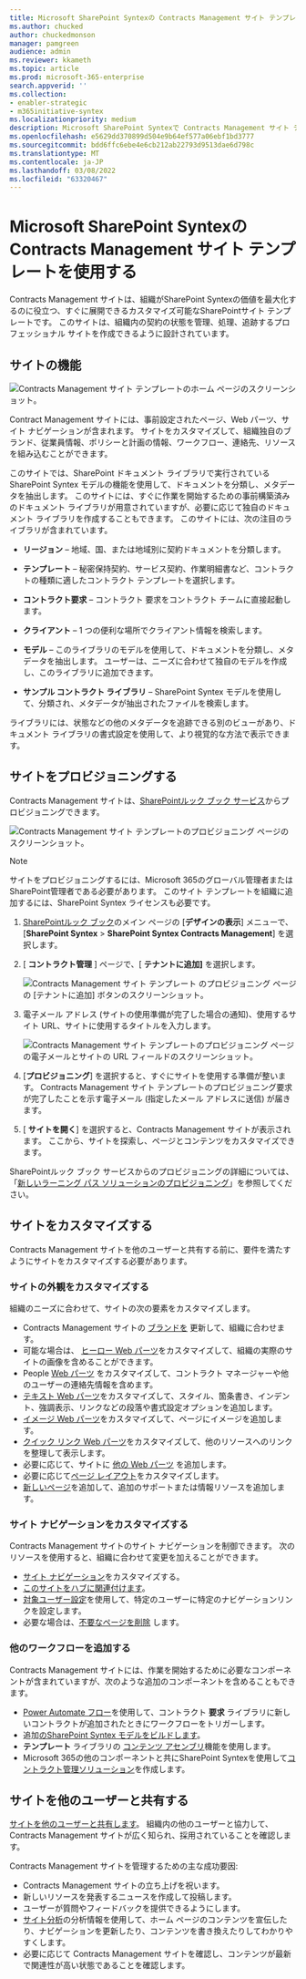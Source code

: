 ```yaml
---
title: Microsoft SharePoint Syntexの Contracts Management サイト テンプレートを使用する
ms.author: chucked
author: chuckedmonson
manager: pamgreen
audience: admin
ms.reviewer: kkameth
ms.topic: article
ms.prod: microsoft-365-enterprise
search.appverid: ''
ms.collection:
- enabler-strategic
- m365initiative-syntex
ms.localizationpriority: medium
description: Microsoft SharePoint Syntexで Contracts Management サイト テンプレートをプロビジョニング、使用、カスタマイズする方法について説明します。
ms.openlocfilehash: e5629dd370899d504e9b64ef577a06ebf1bd3777
ms.sourcegitcommit: bdd6ffc6ebe4e6cb212ab22793d9513dae6d798c
ms.translationtype: MT
ms.contentlocale: ja-JP
ms.lasthandoff: 03/08/2022
ms.locfileid: "63320467"
---
```

# <a name="use-the-contracts-management-site-template-for-microsoft-sharepoint-syntex"></a>Microsoft SharePoint Syntexの Contracts Management サイト テンプレートを使用する

Contracts Management サイトは、組織がSharePoint Syntexの価値を最大化するのに役立つ、すぐに展開できるカスタマイズ可能なSharePointサイト テンプレートです。 このサイトは、組織内の契約の状態を管理、処理、追跡するプロフェッショナル サイトを作成できるように設計されています。

## <a name="features-of-the-site"></a>サイトの機能

![Contracts Management サイト テンプレートのホーム ページのスクリーンショット。](../media/content-understanding/contracts-management-site-home-page.png)

Contract Management サイトには、事前設定されたページ、Web パーツ、サイト ナビゲーションが含まれます。 サイトをカスタマイズして、組織独自のブランド、従業員情報、ポリシーと計画の情報、ワークフロー、連絡先、リソースを組み込むことができます。

このサイトでは、SharePoint ドキュメント ライブラリで実行されているSharePoint Syntex モデルの機能を使用して、ドキュメントを分類し、メタデータを抽出します。 このサイトには、すぐに作業を開始するための事前構築済みのドキュメント ライブラリが用意されていますが、必要に応じて独自のドキュメント ライブラリを作成することもできます。 このサイトには、次の注目のライブラリが含まれています。

- **リージョン** – 地域、国、または地域別に契約ドキュメントを分類します。

- **テンプレート** – 秘密保持契約、サービス契約、作業明細書など、コントラクトの種類に適したコントラクト テンプレートを選択します。

- **コントラクト要求** – コントラクト 要求をコントラクト チームに直接起動します。

- **クライアント** – 1 つの便利な場所でクライアント情報を検索します。

- **モデル** – このライブラリのモデルを使用して、ドキュメントを分類し、メタデータを抽出します。 ユーザーは、ニーズに合わせて独自のモデルを作成し、このライブラリに追加できます。

- **サンプル コントラクト ライブラリ** – SharePoint Syntex モデルを使用して、分類され、メタデータが抽出されたファイルを検索します。 

ライブラリには、状態などの他のメタデータを追跡できる別のビューがあり、ドキュメント ライブラリの書式設定を使用して、より視覚的な方法で表示できます。

## <a name="provision-the-site"></a>サイトをプロビジョニングする

Contracts Management サイトは、[SharePointルック ブック サービス](https://lookbook.microsoft.com/)からプロビジョニングできます。

![Contracts Management サイト テンプレートのプロビジョニング ページのスクリーンショット。](../media/content-understanding/contracts-management-site-provisioning-page.png)

> [!NOTE]
> サイトをプロビジョニングするには、Microsoft 365のグローバル管理者またはSharePoint管理者である必要があります。 このサイト テンプレートを組織に追加するには、SharePoint Syntex ライセンスも必要です。

1. [SharePointルック ブック](https://lookbook.microsoft.com/)のメイン ページの [**デザインの表示**] メニューで、[**SharePoint Syntex** >  **SharePoint Syntex Contracts Management**] を選択します。

2. [ **コントラクト管理** ] ページで、[ **テナントに追加]** を選択します。

    ![Contracts Management サイト テンプレート のプロビジョニング ページの [テナントに追加] ボタンのスクリーンショット。](../media/content-understanding/contracts-management-site-add-to-your-tenant.png)

3. 電子メール アドレス (サイトの使用準備が完了した場合の通知)、使用するサイト URL、サイトに使用するタイトルを入力します。 

    ![Contracts Management サイト テンプレートのプロビジョニング ページの電子メールとサイトの URL フィールドのスクリーンショット。](../media/content-understanding/contracts-management-email-and-site-url.png)

4. [**プロビジョニング**] を選択すると、すぐにサイトを使用する準備が整います。 Contracts Management サイト テンプレートのプロビジョニング要求が完了したことを示す電子メール (指定したメール アドレスに送信) が届きます。

5. [ **サイトを開く**] を選択すると、Contracts Management サイトが表示されます。 ここから、サイトを探索し、ページとコンテンツをカスタマイズできます。 

SharePointルック ブック サービスからのプロビジョニングの詳細については、「[新しいラーニング パス ソリューションのプロビジョニング](/office365/customlearning/custom_provision)」を参照してください。

## <a name="customize-the-site"></a>サイトをカスタマイズする

Contracts Management サイトを他のユーザーと共有する前に、要件を満たすようにサイトをカスタマイズする必要があります。 

### <a name="customize-the-look-and-feel-of-your-site"></a>サイトの外観をカスタマイズする

組織のニーズに合わせて、サイトの次の要素をカスタマイズします。

- Contracts Management サイトの [ブランドを](https://support.microsoft.com/office/customize-your-sharepoint-site-320b43e5-b047-4fda-8381-f61e8ac7f59b) 更新して、組織に合わせます。
- 可能な場合は、 [ヒーロー Web パーツ](https://support.microsoft.com/office/use-the-hero-web-part-d57f449b-19a0-4b0d-8ce3-be5866430645)をカスタマイズして、組織の実際のサイトの画像を含めることができます。
- People [Web パーツ](https://support.microsoft.com/office/show-people-profiles-on-your-page-with-the-people-web-part-7e52c5f6-2d72-48fa-a9d3-d2750765fa05) をカスタマイズして、コントラクト マネージャーや他のユーザーの連絡先情報を含めます。
- [テキスト Web パーツ](https://support.microsoft.com/office/add-text-and-tables-to-your-page-with-the-text-web-part-729c0aa1-bc0d-41e3-9cde-c60533f2c801)をカスタマイズして、スタイル、箇条書き、インデント、強調表示、リンクなどの段落や書式設定オプションを追加します。
- [イメージ Web パーツ](https://support.microsoft.com/office/use-the-image-web-part-a63b335b-ad0a-4954-a65d-33c6af68beb2)をカスタマイズして、ページにイメージを追加します。
- [クイック リンク Web パーツ](https://support.microsoft.com/office/use-the-quick-links-web-part-e1df7561-209d-4362-96d4-469f85ab2a82)をカスタマイズして、他のリソースへのリンクを整理して表示します。
- 必要に応じて、サイトに [他の Web パーツ](https://support.microsoft.com/office/using-web-parts-on-sharepoint-pages-336e8e92-3e2d-4298-ae01-d404bbe751e0) を追加します。
- 必要に応じて[ページ レイアウト](https://support.microsoft.com/office/add-sections-and-columns-on-a-sharepoint-modern-page-fc491eb4-f733-4825-8fe2-e1ed80bd0899)をカスタマイズします。
- [新しいページ](https://support.microsoft.com/office/create-and-use-modern-pages-on-a-sharepoint-site-b3d46deb-27a6-4b1e-87b8-df851e503dec)を追加して、追加のサポートまたは情報リソースを追加します。

### <a name="customize-the-site-navigation"></a>サイト ナビゲーションをカスタマイズする

Contracts Management サイトのサイト ナビゲーションを制御できます。 次のリソースを使用すると、組織に合わせて変更を加えることができます。

- [サイト ナビゲーション](https://support.microsoft.com/office/customize-the-navigation-on-your-sharepoint-site-3cd61ae7-a9ed-4e1e-bf6d-4655f0bf25ca)をカスタマイズする。
- [このサイトをハブに関連付けます](https://support.microsoft.com/office/associate-a-sharepoint-site-with-a-hub-site-ae0009fd-af04-4d3d-917d-88edb43efc05)。
- [対象ユーザー設定](https://support.microsoft.com/office/target-navigation-news-and-files-to-specific-audiences-33d84cb6-14ed-4e53-a426-74c38ea32293)を使用して、特定のユーザーに特定のナビゲーションリンクを設定します。 
- 必要な場合は、[不要なページを削除](https://support.microsoft.com/office/delete-a-page-from-a-sharepoint-site-1d4197b8-31b6-460d-906b-3fb492a51db1) します。


### <a name="add-other-workflows"></a>他のワークフローを追加する

Contracts Management サイトには、作業を開始するために必要なコンポーネントが含まれていますが、次のような追加のコンポーネントを含めることもできます。

- [Power Automate フロー](/power-automate/getting-started)を使用して、コントラクト **要求** ライブラリに新しいコントラクトが追加されたときにワークフローをトリガーします。
- 追加[のSharePoint Syntex モデルをビルドします](/microsoft-365/contentunderstanding/#models)。
- **テンプレート** ライブラリの [コンテンツ アセンブリ](content-assembly.md)機能を使用します。
- Microsoft 365の他のコンポーネントと共にSharePoint Syntexを使用して[コントラクト管理ソリューション](solution-manage-contracts-in-microsoft-365.md)を作成します。

## <a name="share-the-site-with-others"></a>サイトを他のユーザーと共有する

[サイトを他のユーザーと共有します](https://support.microsoft.com/office/share-a-site-958771a8-d041-4eb8-b51c-afea2eae3658)。 組織内の他のユーザーと協力して、Contracts Management サイトが広く知られ、採用されていることを確認します。

Contracts Management サイトを管理するための主な成功要因:

- Contracts Management サイトの立ち上げを祝います。
- 新しいリソースを発表するニュースを作成して投稿します。
- ユーザーが質問やフィードバックを提供できるようにします。
- [サイト分析](https://support.microsoft.com/office/view-usage-data-for-your-sharepoint-site-2fa8ddc2-c4b3-4268-8d26-a772dc55779e)の分析情報を使用して、ホーム ページのコンテンツを宣伝したり、ナビゲーションを更新したり、コンテンツを書き換えたりしてわかりやすくします。
- 必要に応じて Contracts Management サイトを確認し、コンテンツが最新で関連性が高い状態であることを確認します。

